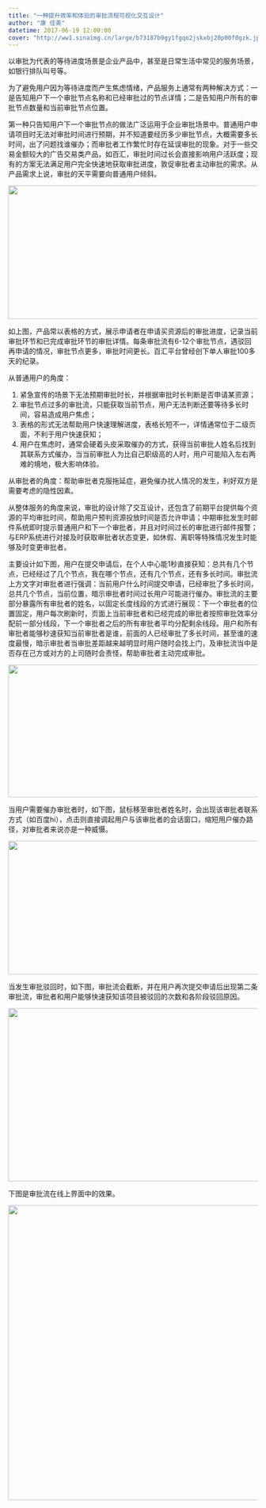 ```yaml
---
title: "一种提升效率和体验的审批流程可视化交互设计"
author: "康 佳美"
datetime: 2017-06-19 12:00:00
cover: "http://ww1.sinaimg.cn/large/b73187b9gy1fgqo2jskxbj20p00f0gzk.jpg"
---
```


以审批为代表的等待进度场景是企业产品中，甚至是日常生活中常见的服务场景，如银行排队叫号等。  


为了避免用户因为等待进度而产生焦虑情绪，产品服务上通常有两种解决方式：一是告知用户下一个审批节点名称和已经审批过的节点详情；二是告知用户所有的审批节点数量和当前审批节点位置。  


第一种只告知用户下一个审批节点的做法广泛运用于企业审批场景中。普通用户申请项目时无法对审批时间进行预期，并不知道要经历多少审批节点，大概需要多长时间，出了问题找谁催办；而审批者工作繁忙时存在延误审批的现象。对于一些交易金额较大的广告交易类产品，如百汇，审批时间过长会直接影响用户活跃度；现有的方案无法满足用户完全快速地获取审批进度，敦促审批者主动审批的需求。从产品需求上说，审批的天平需要向普通用户倾斜。  


<img src="http://ww1.sinaimg.cn/large/b73187b9gy1fgqjdn1v0lj20om07iq40.jpg" alt="" width="886" height="270" />
  


如上图，产品常以表格的方式，展示申请者在申请买资源后的审批进度，记录当前审批环节和已完成审批环节的审批详情。每条审批流有6-12个审批节点，遇驳回再申请的情况，审批节点更多，审批时间更长。百汇平台曾经创下单人审批100多天的纪录。  


从普通用户的角度：
1. 紧急宣传的场景下无法预期审批时长，并根据审批时长判断是否申请某资源；
2. 审批节点过多的审批流，只能获取当前节点，用户无法判断还要等待多长时间，容易造成用户焦虑；
3. 表格的形式无法帮助用户快速理解进度，表格长短不一，详情通常位于二级页面，不利于用户快速获知；
4. 用户在焦虑时，通常会硬着头皮采取催办的方式，获得当前审批人姓名后找到其联系方式催办，当当前审批人为比自己职级高的人时，用户可能陷入左右两难的境地，极大影响体验。  


从审批者的角度：帮助审批者克服拖延症，避免催办扰人情况的发生，利好双方是需要考虑的隐性因素。  


从整体服务的角度来说，审批的设计除了交互设计，还包含了前期平台提供每个资源的平均审批时间，帮助用户预判资源投放时间是否允许申请；中期审批发生时邮件系统即时提示普通用户和下一个审批者，并且对时间过长的审批进行邮件报警；与ERP系统进行对接及时获取审批者状态变更，如休假、离职等特殊情况发生时能够及时变更审批者。  


主要设计如下图，用户在提交申请后，在个人中心能1秒直接获知：总共有几个节点，已经经过了几个节点，我在哪个节点，还有几个节点，还有多长时间。审批流上方文字对审批者进行强调：当前用户什么时间提交申请，已经审批了多长时间，总共几个节点，当前位置，暗示审批者时间过长用户可能进行催办。审批流的主要部分暴露所有审批者的姓名，以固定长度线段的方式进行展现：下一个审批者的位置固定，用户每次刷新时，页面上当前审批者和已经完成的审批者按照审批效率分配前一部分线段，下一个审批者之后的所有审批者平均分配剩余线段。用户和所有审批者能够秒速获知当前审批者是谁，前面的人已经审批了多长时间，甚至谁的速度最慢，暗示审批者当审批差距越来越明显时用户随时会找上门，及审批流当中是否存在己方或对方的上司随时会责怪，帮助审批者主动完成审批。  


<img src="http://ww1.sinaimg.cn/large/b73187b9ly1fgqnfst7q4j20uy07gq4b.jpg" alt="" width="1114" height="268" />
  


当用户需要催办审批者时，如下图，鼠标移至审批者姓名时，会出现该审批者联系方式（如百度hi），点击则直接调起用户与该审批者的会话窗口，缩短用户催办路径，对审批者来说亦是一种威慑。  


<img src="http://ww1.sinaimg.cn/large/b73187b9ly1fgqngpcr8cj20us07iwfz.jpg" alt="" width="1108" height="270" />
  


当发生审批驳回时，如下图，审批流会截断，并在用户再次提交申请后出现第二条审批流，审批者和用户能够快速获知该项目被驳回的次数和各阶段驳回原因。  


<img src="http://ww1.sinaimg.cn/large/b73187b9ly1fgqnhavaozj20us09qtak.jpg" alt="" width="1108" height="350" />
  


下图是审批流在线上界面中的效果。  


<img src="http://ww1.sinaimg.cn/large/b73187b9ly1fgqni4v9buj20xe0gktc7.jpg" alt="" width="1202" height="596" />